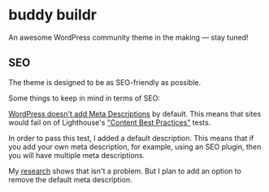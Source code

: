 # buddy buildr
An awesome WordPress community theme in the making — stay tuned!

## SEO

The theme is designed to be as SEO-friendly as possible.

Some things to keep in mind in terms of SEO:

[WordPress doesn't add Meta Descriptions](https://codex.wordpress.org/Meta_Tags_in_WordPress) by default. This means that sites would fail on of Lighthouse's ["Content Best Practices"](https://web.dev/meta-description/) tests.

In order to pass this test, I added a default description. This means that if you add your own meta description, for example, using an SEO plugin, then you will have multiple meta descriptions.

My [research](https://help.dragonmetrics.com/en/articles/80693-multiple-meta-descriptions) shows that isn't a problem. But I plan to add an option to remove the default meta description.
